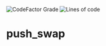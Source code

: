 ![CodeFactor Grade](https://img.shields.io/codefactor/grade/github/mdoll02/push_swap/master?style=flat-square)
![Lines of code](https://img.shields.io/tokei/lines/github/mdoll02/push_swap?style=flat-square)
# push_swap
